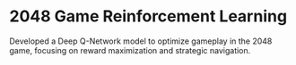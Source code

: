 # 2048 Game Reinforcement Learning
Developed a Deep Q-Network model to optimize gameplay in the 2048 game, focusing on reward maximization and strategic navigation.








